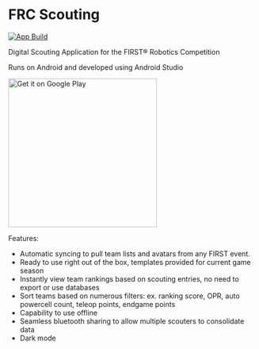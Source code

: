 # FRC Scouting

<a href="https://github.com/aamijar/team2059-scouting-android/actions"><img alt="App Build" src="https://github.com/aamijar/team2059-scouting-android/workflows/App Build/badge.svg"></a>

Digital Scouting Application for the FIRST® Robotics Competition

Runs on Android and developed using Android Studio



<a href='https://play.google.com/store/apps/details?id=org.team2059.scouting&pcampaignid=pcampaignidMKT-Other-global-all-co-prtnr-py-PartBadge-Mar2515-1'><img alt='Get it on Google Play' src='https://play.google.com/intl/en_us/badges/static/images/badges/en_badge_web_generic.png' width=300px/></a>


Features:

* Automatic syncing to pull team lists and avatars from any FIRST event.
* Ready to use right out of the box, templates provided for current game season
* Instantly view team rankings based on scouting entries, no need to export or use databases
* Sort teams based on numerous filters: ex. ranking score, OPR, auto powercell count, teleop points, endgame points
* Capability to use offline
* Seamless bluetooth sharing to allow multiple scouters to consolidate data
* Dark mode
